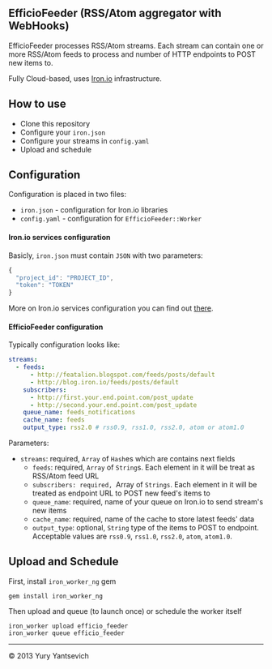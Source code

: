 EfficioFeeder (RSS/Atom aggregator with WebHooks)
--

EfficioFeeder processes RSS/Atom streams.
Each stream can contain one or more RSS/Atom feeds to process and number of HTTP endpoints to POST new items to.

Fully Cloud-based, uses [Iron.io](http://iron.io) infrastructure.


## How to use

* Clone this repository
* Configure your `iron.json`
* Configure your streams in `config.yaml`
* Upload and schedule


## Configuration

Configuration is placed in two files:

* `iron.json` - configuration for Iron.io libraries
* `config.yaml` - configuration for `EfficioFeeder::Worker`

#### Iron.io services configuration

Basicly, `iron.json` must contain `JSON` with two parameters:

```javascript
{
  "project_id": "PROJECT_ID",
  "token": "TOKEN"
}
```

More on Iron.io services configuration you can find out [there](http://dev.iron.io/mq/reference/configuration/).

#### EfficioFeeder configuration

Typically configuration looks like:

```yaml
streams:
  - feeds:
      - http://featalion.blogspot.com/feeds/posts/default
      - http://blog.iron.io/feeds/posts/default
    subscribers:
      - http://first.your.end.point.com/post_update
      - http://second.your.end.point.com/post_update
    queue_name: feeds_notifications
    cache_name: feeds
    output_type: rss2.0 # rss0.9, rss1.0, rss2.0, atom or atom1.0

```

Parameters:

* `streams`: required, `Array` of `Hash`es which are contains next fields
  * `feeds`: required, `Array` of `String`s. Each element in it will be treat as RSS/Atom feed URL
  * `subscribers: required, `Array of `Strings`. Each element in it will be treated as endpoint URL to POST new feed's items to
  * `queue_name`: required, name of your queue on Iron.io to send stream's new items
  * `cache_name`: required, name of the cache to store latest feeds' data
  * `output_type`: optional, `String` type of the items to POST to endpoint. Acceptable values are `rss0.9`, `rss1.0`, `rss2.0`, `atom`, `atom1.0`.


## Upload and Schedule

First, install `iron_worker_ng` gem
```
gem install iron_worker_ng
```

Then upload and queue (to launch once) or schedule the worker itself
```
iron_worker upload efficio_feeder
iron_worker queue efficio_feeder
```

-------
© 2013 Yury Yantsevich